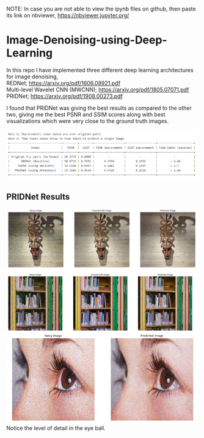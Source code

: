 NOTE: In case you are not able to view the ipynb files on github, then paste its link on nbviewer,
https://nbviewer.jupyter.org/

# Image-Denoising-using-Deep-Learning

In this repo I have implemented three different deep learning architectures for image denoising,<br>
REDNet; https://arxiv.org/pdf/1606.08921.pdf <br>
Multi-level Wavelet CNN (MWCNN); https://arxiv.org/pdf/1805.07071.pdf <br>
PRIDNet; https://arxiv.org/pdf/1908.00273.pdf <br>

I found that PRIDNet was giving the best results as compared to the other two, giving me the best PSNR and SSIM scores along with best visualizations which were very close to the ground truth images. <br>

![Screenshot](Results/Result_scores.png)

## PRIDNet Results

![Screenshot](Results/PRIDNet_Prediction_2.png)
![Screenshot](Results/PRIDNet_Prediction_1.png)
![Screenshot](Results/PRIDNet_Prediction_3.png)
Notice the level of detail in the eye ball.
